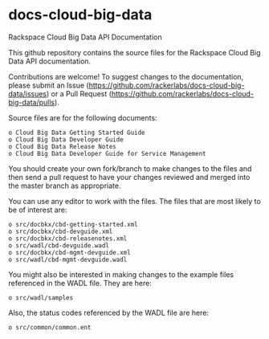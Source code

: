 docs-cloud-big-data
========================

Rackspace Cloud Big Data API Documentation

This github repository contains the source files for the Rackspace Cloud Big Data API documentation. 

Contributions are welcome! To suggest changes to the documentation, please submit an Issue (https://github.com/rackerlabs/docs-cloud-big-data/issues) or a Pull Request (https://github.com/rackerlabs/docs-cloud-big-data/pulls).

Source files are for the following documents:

    o Cloud Big Data Getting Started Guide
    o Cloud Big Data Developer Guide
    o Cloud Big Data Release Notes
    o Cloud Big Data Developer Guide for Service Management
    
You should create your own fork/branch to make changes to the files and then send a pull request to have your changes
reviewed and merged into the master branch as appropriate.

You can use any editor to work with the files. The files that are most likely to be of interest are:

    o src/docbkx/cbd-getting-started.xml
    o src/docbkx/cbd-devguide.xml
    o src/docbkx/cbd-releasenotes.xml
    o src/wadl/cbd-devguide.wadl
    o src/docbkx/cbd-mgmt-devguide.xml
    o src/wadl/cbd-mgmt-devguide.wadl
    
You might also be interested in making changes to the example files referenced in the WADL file. They are here:

    o src/wadl/samples
    
Also, the status codes referenced by the WADL file are here:

    o src/common/common.ent


